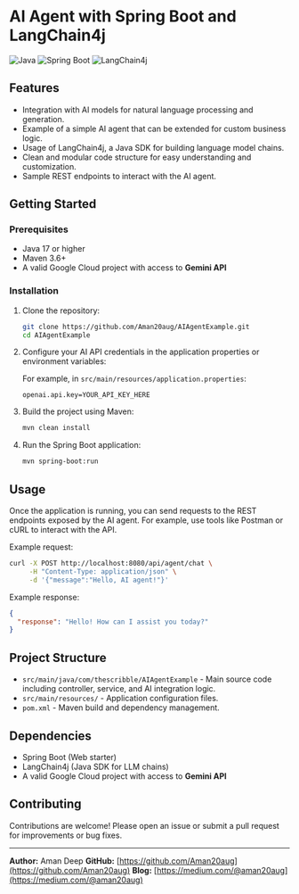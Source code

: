 # AI Agent with Spring Boot and LangChain4j

![Java](https://img.shields.io/badge/Java-17+-blue)
![Spring Boot](https://img.shields.io/badge/Spring%20Boot-3.5.0-brightgreen)
![LangChain4j](https://img.shields.io/badge/LangChain4j-0.35.0-orange)

## Features

- Integration with AI models for natural language processing and generation.
- Example of a simple AI agent that can be extended for custom business logic.
- Usage of LangChain4j, a Java SDK for building language model chains.
- Clean and modular code structure for easy understanding and customization.
- Sample REST endpoints to interact with the AI agent.

## Getting Started

### Prerequisites

- Java 17 or higher
- Maven 3.6+
- A valid Google Cloud project with access to **Gemini API**

### Installation

1. Clone the repository:

   ```bash
   git clone https://github.com/Aman20aug/AIAgentExample.git
   cd AIAgentExample

2. Configure your AI API credentials in the application properties or environment variables:

   For example, in `src/main/resources/application.properties`:

   ```properties
   openai.api.key=YOUR_API_KEY_HERE
   ```

3. Build the project using Maven:

   ```bash
   mvn clean install
   ```

4. Run the Spring Boot application:

   ```bash
   mvn spring-boot:run
   ```

## Usage

Once the application is running, you can send requests to the REST endpoints exposed by the AI agent. For example, use tools like Postman or cURL to interact with the API.

Example request:

```bash
curl -X POST http://localhost:8080/api/agent/chat \
     -H "Content-Type: application/json" \
     -d '{"message":"Hello, AI agent!"}'
```

Example response:

```json
{
  "response": "Hello! How can I assist you today?"
}
```

## Project Structure

* `src/main/java/com/thescribble/AIAgentExample` - Main source code including controller, service, and AI integration logic.
* `src/main/resources/` - Application configuration files.
* `pom.xml` - Maven build and dependency management.

## Dependencies

* Spring Boot (Web starter)
* LangChain4j (Java SDK for LLM chains)
* A valid Google Cloud project with access to **Gemini API**

## Contributing

Contributions are welcome! Please open an issue or submit a pull request for improvements or bug fixes.

---

**Author:** Aman Deep
**GitHub:** [https://github.com/Aman20aug](https://github.com/Aman20aug)
**Blog:** [https://medium.com/@aman20aug](https://medium.com/@aman20aug)


